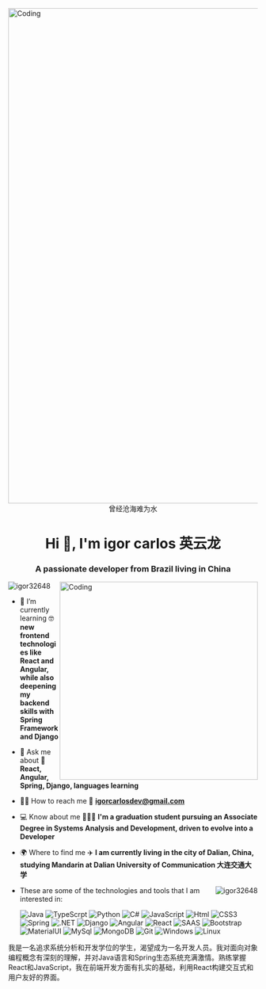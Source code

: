 <img align="center" alt="Coding" width="1000" src="https://lifeisagame1000.files.wordpress.com/2017/10/500d05bcbc3c80383458ee245122acb8.gif">

<div align="center">
  曾经沧海难为水
</div>
<h1 align="center">Hi 👋, I'm igor carlos 英云龙</h1>
<h3 align="center">A passionate developer from Brazil living in China</h3>

<img align="right" alt="Coding" width="400" src="https://i.pinimg.com/originals/e4/26/70/e426702edf874b181aced1e2fa5c6cde.gif">

<p align="left"> <img src="https://komarev.com/ghpvc/?username=igor32648&label=Profile%20views&color=0e75b6&style=flat" alt="igor32648" /> </p>

- 🌱 I’m currently learning 🤓​ **new frontend technologies like React and Angular, while also deepening my backend skills with Spring Framework and Django**

- 💬 Ask me about 🤔 **React, Angular, Spring, Django, languages learning**

- 🧑‍💻 How to reach me 📧 **igorcarlosdev@gmail.com**

- 💻 Know about me 👨🏻‍🎓 **I'm a graduation student pursuing an Associate Degree in Systems Analysis and Development, driven to evolve into a Developer**

- 🌍 Where to find me ✈️ **I am currently living in the city of Dalian, China, studying Mandarin at Dalian University of Communication 大连交通大学**


<p><img align="right" src="https://github-readme-stats.vercel.app/api/top-langs?username=igor32648&show_icons=true&locale=en&layout=compact&theme=radical" alt="igor32648" /></p>

- These are some of the technologies and tools that I am interested in:
    
    ![Java](https://img.shields.io/badge/Java-ED8B00?style=for-the-badge&logo=java&logoColor=white)
    ![TypeScrpt](https://img.shields.io/badge/TypeScript-007ACC?style=for-the-badge&logo=typescript&logoColor=white)
    ![Python](https://img.shields.io/badge/Python-14354C?style=for-the-badge&logo=python&logoColor=white)
    ![C#](https://img.shields.io/badge/C%23-239120?style=for-the-badge&logo=c-sharp&logoColor=white)
    ![JavaScript](https://img.shields.io/badge/JavaScript-F7DF1E?style=for-the-badge&logo=javascript&logoColor=black)
    ![Html](https://img.shields.io/badge/HTML5-E34F26?style=for-the-badge&logo=html5&logoColor=white)
    ![CSS3](https://img.shields.io/badge/CSS3-1572B6?style=for-the-badge&logo=css3&logoColor=white)
    ![Spring](https://img.shields.io/badge/Spring-6DB33F?style=for-the-badge&logo=spring&logoColor=white)
    ![.NET](https://img.shields.io/badge/.NET-5C2D91?style=for-the-badge&logo=.net&logoColor=white)
    ![Django](https://img.shields.io/badge/Django-092E20?style=for-the-badge&logo=django&logoColor=white)
    ![Angular](https://img.shields.io/badge/Angular-DD0031?style=for-the-badge&logo=angular&logoColor=white)
    ![React](https://img.shields.io/badge/React-20232A?style=for-the-badge&logo=react&logoColor=61DAFB)
    ![SAAS](https://img.shields.io/badge/Sass-CC6699?style=for-the-badge&logo=sass&logoColor=white)
    ![Bootstrap](https://img.shields.io/badge/Bootstrap-563D7C?style=for-the-badge&logo=bootstrap&logoColor=white)
    ![MaterialUI](https://img.shields.io/badge/Material--UI-0081CB?style=for-the-badge&logo=material-ui&logoColor=white)
    ![MySql](https://img.shields.io/badge/MySQL-00000F?style=for-the-badge&logo=mysql&logoColor=white)
    ![MongoDB](https://img.shields.io/badge/MongoDB-4EA94B?style=for-the-badge&logo=mongodb&logoColor=white)
    ![Git](https://img.shields.io/badge/Git-E34F26?style=for-the-badge&logo=git&logoColor=white)
    ![Windows](https://img.shields.io/badge/Windows-017AD7?style=for-the-badge&logo=windows&logoColor=white)
    ![Linux](https://img.shields.io/badge/Linux-E34F26?style=for-the-badge&logo=linux&logoColor=black) 


<!---
[![Top Langs](https://github-readme-stats.vercel.app/api/top-langs/?username=igor32648&layout=compact&theme=radical)](https://github.com/anuraghazra/github-readme-stats)
--->

我是一名追求系统分析和开发学位的学生，渴望成为一名开发人员。我对面向对象编程概念有深刻的理解，并对Java语言和Spring生态系统充满激情。熟练掌握React和JavaScript，我在前端开发方面有扎实的基础，利用React构建交互式和用户友好的界面。



